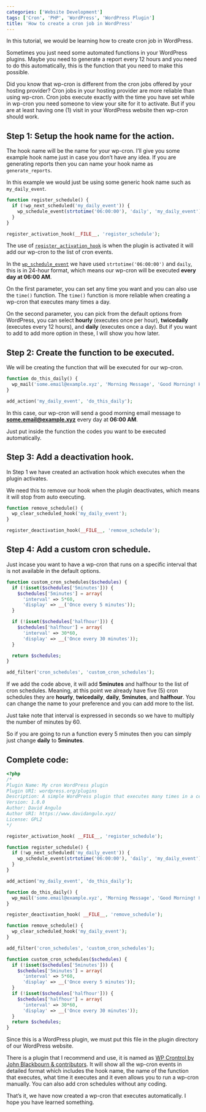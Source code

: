 ```yaml
---
categories: ['Website Development']
tags: ['Cron', 'PHP', 'WordPress', 'WordPress Plugin']
title: 'How to create a cron job in WordPress'
---
```

In this tutorial, we would be learning how to create cron job in WordPress.

Sometimes you just need some automated functions in your WordPress plugins. Maybe you need to generate a report every 12 hours and you need to do this automatically, this is the function that you need to make this possible.

Did you know that wp-cron is different from the cron jobs offered by your hosting provider? Cron jobs in your hosting provider are more reliable than using wp-cron. Cron jobs execute exactly with the time you have set while in wp-cron you need someone to view your site for it to activate. But if you are at least having one (1) visit in your WordPress website then wp-cron should work.

## Step 1: Setup the hook name for the action.
The hook name will be the name for your wp-cron. I’ll give you some example hook name just in case you don’t have any idea. If you are generating reports then you can name your hook name as `generate_reports`.

In this example we would just be using some generic hook name such as `my_daily_event`.

```php
function register_schedule() { 
  if (!wp_next_scheduled('my_daily_event')) { 
    wp_schedule_event(strtotime('06:00:00'), 'daily', 'my_daily_event'); 
  } 
}

register_activation_hook(__FILE__, 'register_schedule'); 
```

The use of [`register_activation_hook`](https://codex.wordpress.org/Function_Reference/register_activation_hook) is when the plugin is activated it will add our wp-cron to the list of cron events.

In the [`wp_schedule_event`](https://codex.wordpress.org/Function_Reference/wp_schedule_event) we have used `strtotime('06:00:00')` and `daily`, this is in 24-hour format, which means our wp-cron will be executed **every day at 06:00 AM**.

On the first parameter, you can set any time you want and you can also use the `time()` function. The `time()` function is more reliable when creating a wp-cron that executes many times a day.

On the second parameter, you can pick from the default options from WordPress, you can select **hourly** (executes once per hour), **twicedaily** (executes every 12 hours), and **daily** (executes once a day). But if you want to add to add more option in these, I will show you how later.

## Step 2: Create the function to be executed.
We will be creating the function that will be executed for our wp-cron.

```php
function do_this_daily() {    
  wp_mail('some.email@example.xyz', 'Morning Message', 'Good Morning! Have a nice day. :)'); 
}

add_action('my_daily_event', 'do_this_daily'); 
```

In this case, our wp-cron will send a good morning email message to **some.email@example.xyz** every day at **06:00 AM**.

Just put inside the function the codes you want to be executed automatically.

## Step 3: Add a deactivation hook.
In Step 1 we have created an activation hook which executes when the plugin activates.

We need this to remove our hook when the plugin deactivates, which means it will stop from auto executing.

```php
function remove_schedule() { 
  wp_clear_scheduled_hook('my_daily_event'); 
}

register_deactivation_hook(__FILE__, 'remove_schedule'); 
```

## Step 4: Add a custom cron schedule.
Just incase you want to have a wp-cron that runs on a specific interval that is not available in the default options.

```php
function custom_cron_schedules($schedules) {
  if (!isset($schedules['5minutes'])) {
    $schedules['5minutes'] = array(
      'interval' => 5*60,
      'display' => __('Once every 5 minutes'));
  }

  if (!isset($schedules['halfhour'])) {
    $schedules['halfhour'] = array(
      'interval' => 30*60,
      'display' => __('Once every 30 minutes'));
  }

  return $schedules;
}

add_filter('cron_schedules', 'custom_cron_schedules');
```

If we add the code above, it will add **5minutes** and halfhour to the list of cron schedules. Meaning, at this point we already have five (5) cron schedules they are **hourly**, **twicedaily**, **daily**, **5minutes**, and **halfhour**. You can change the name to your preference and you can add more to the list.

Just take note that interval is expressed in seconds so we have to multiply the number of minutes by 60.

So if you are going to run a function every 5 minutes then you can simply just change **daily** to **5minutes**.

## Complete code:
```php
<?php
/*
Plugin Name: My cron WordPress plugin
Plugin URI: wordpress.org/plugins
Description: A simple WordPress plugin that executes many times in a certain interval.
Version: 1.0.0
Author: David Angulo
Author URI: https://www.davidangulo.xyz/
License: GPL2
*/

register_activation_hook( __FILE__, 'register_schedule');

function register_schedule() {
  if (!wp_next_scheduled('my_daily_event')) {
    wp_schedule_event(strtotime('06:00:00'), 'daily', 'my_daily_event');
  }
}

add_action('my_daily_event', 'do_this_daily');

function do_this_daily() {
  wp_mail('some.email@example.xyz', 'Morning Message', 'Good Morning! Have a nice day. :)');
}

register_deactivation_hook( __FILE__, 'remove_schedule');

function remove_schedule() {
  wp_clear_scheduled_hook('my_daily_event');
}

add_filter('cron_schedules', 'custom_cron_schedules');

function custom_cron_schedules($schedules) {
  if (!isset($schedules['5minutes'])) {
    $schedules['5minutes'] = array(
      'interval' => 5*60,
      'display' => __('Once every 5 minutes'));
  }
  if (!isset($schedules['halfhour'])) {
    $schedules['halfhour'] = array(
      'interval' => 30*60,
      'display' => __('Once every 30 minutes'));
  }
  return $schedules;
}
```

Since this is a WordPress plugin, we must put this file in the plugin directory of our WordPress website.

There is a plugin that I recommend and use, it is named as [WP Crontrol by John Blackbourn & contributors](https://wordpress.org/plugins/wp-crontrol/). It will show all the wp-cron events in detailed format which includes the hook name, the name of the function that executes, what time it executes and it even allows you to run a wp-cron manually. You can also add cron schedules without any coding.

That’s it, we have now created a wp-cron that executes automatically. I hope you have learned something.
